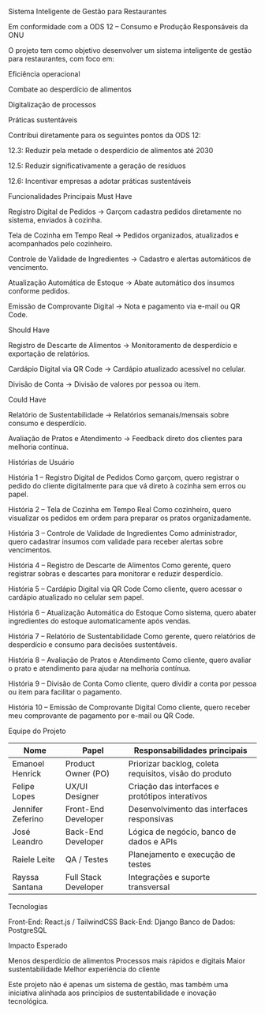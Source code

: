  Sistema Inteligente de Gestão para Restaurantes
 
Em conformidade com a ODS 12 – Consumo e Produção Responsáveis da ONU

O projeto tem como objetivo desenvolver um sistema inteligente de gestão para restaurantes, com foco em:

Eficiência operacional

Combate ao desperdício de alimentos

Digitalização de processos

Práticas sustentáveis

Contribui diretamente para os seguintes pontos da ODS 12:

12.3: Reduzir pela metade o desperdício de alimentos até 2030

12.5: Reduzir significativamente a geração de resíduos

12.6: Incentivar empresas a adotar práticas sustentáveis

 Funcionalidades Principais
  Must Have

Registro Digital de Pedidos → Garçom cadastra pedidos diretamente no sistema, enviados à cozinha.

Tela de Cozinha em Tempo Real → Pedidos organizados, atualizados e acompanhados pelo cozinheiro.

Controle de Validade de Ingredientes → Cadastro e alertas automáticos de vencimento.

Atualização Automática de Estoque → Abate automático dos insumos conforme pedidos.

Emissão de Comprovante Digital → Nota e pagamento via e-mail ou QR Code.

 Should Have

Registro de Descarte de Alimentos → Monitoramento de desperdício e exportação de relatórios.

Cardápio Digital via QR Code → Cardápio atualizado acessível no celular.

Divisão de Conta → Divisão de valores por pessoa ou item.

 Could Have

Relatório de Sustentabilidade → Relatórios semanais/mensais sobre consumo e desperdício.

Avaliação de Pratos e Atendimento → Feedback direto dos clientes para melhoria contínua.

 Histórias de Usuário

 História 1 – Registro Digital de Pedidos
Como garçom, quero registrar o pedido do cliente digitalmente para que vá direto à cozinha sem erros ou papel.

 História 2 – Tela de Cozinha em Tempo Real
Como cozinheiro, quero visualizar os pedidos em ordem para preparar os pratos organizadamente.

 História 3 – Controle de Validade de Ingredientes
Como administrador, quero cadastrar insumos com validade para receber alertas sobre vencimentos.

 História 4 – Registro de Descarte de Alimentos
Como gerente, quero registrar sobras e descartes para monitorar e reduzir desperdício.

 História 5 – Cardápio Digital via QR Code
Como cliente, quero acessar o cardápio atualizado no celular sem papel.

 História 6 – Atualização Automática do Estoque
Como sistema, quero abater ingredientes do estoque automaticamente após vendas.

 História 7 – Relatório de Sustentabilidade
Como gerente, quero relatórios de desperdício e consumo para decisões sustentáveis.

 História 8 – Avaliação de Pratos e Atendimento
Como cliente, quero avaliar o prato e atendimento para ajudar na melhoria contínua.

 História 9 – Divisão de Conta
Como cliente, quero dividir a conta por pessoa ou item para facilitar o pagamento.

 História 10 – Emissão de Comprovante Digital
Como cliente, quero receber meu comprovante de pagamento por e-mail ou QR Code.

 Equipe do Projeto
 
| Nome                  | Papel                | Responsabilidades principais                           |
| --------------------- | -------------------- | ------------------------------------------------------ |
| Emanoel Henrick       | Product Owner (PO)   | Priorizar backlog, coleta requisitos, visão do produto |
| Felipe Lopes          | UX/UI Designer       | Criação das interfaces e protótipos interativos        |
| Jennifer Zeferino     | Front-End Developer  | Desenvolvimento das interfaces responsivas             |
| José Leandro          | Back-End Developer   | Lógica de negócio, banco de dados e APIs               |
| Raiele Leite          | QA / Testes          | Planejamento e execução de testes                      |
| Rayssa Santana        | Full Stack Developer | Integrações e suporte transversal                      |


 Tecnologias

Front-End: React.js / TailwindCSS
Back-End: Django 
Banco de Dados: PostgreSQL 

 Impacto Esperado

 Menos desperdício de alimentos
 Processos mais rápidos e digitais
 Maior sustentabilidade
 Melhor experiência do cliente

 Este projeto não é apenas um sistema de gestão, mas também uma iniciativa alinhada aos princípios de sustentabilidade e inovação tecnológica.
